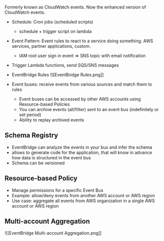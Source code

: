 Formerly known as CloudWatch events. Now the enhanced version of CloudWatch events.
- Schedule: Cron jobs (scheduled scripts)
	- schedule + trigger script on lambda
- Event Pattern: Event rules to react to a service doing something. AWS services, partner applications, custom.
	- IAM root user sign in event => SNS topic with email notification
- Trigger Lambda functions, send SQS/SNS messages

- EventBridge Rules
![[EventBridge Rules.png]]
- Event buses: receive events from various sources and match them to rules
	- Event buses can be accessed by other AWS accounts using Resource-based Policies
	- You can archive events (all/filter) sent to an event bus (indefinitely or set period)
	- Ability to replay archived events

## Schema Registry
- EventBridge can analyze the events in your bus and infer the schema
- allows to generate code for the application, that will know in advance how data is structured in the event bus
- Schema can be versioned

## Resource-based Policy
- Manage permissions for a specific Event Bus
- Example: allow/deny events from another AWS account or AWS region
- Use case: aggregate all events from AWS organization in a single AWS account or AWS region

## Multi-account Aggregation
![[EventBridge Multi-account Aggregation.png]]
